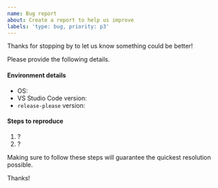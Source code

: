 ```yaml
---
name: Bug report
about: Create a report to help us improve
labels: 'type: bug, priority: p3'
---
```


Thanks for stopping by to let us know something could be better!

Please provide the following details.

#### Environment details

  - OS:
  - VS Studio Code version:
  - `release-please` version:

#### Steps to reproduce

  1. ?
  2. ?

Making sure to follow these steps will guarantee the quickest resolution possible.

Thanks!